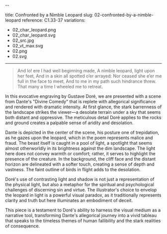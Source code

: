 --

title: Confronted by a Nimble Leopard
slug: 02-confronted-by-a-nimble-leopard
reference: C1.33-37
variations:
- 02_char_leopard.png
- 02_char_leopard.svg
- 02_src.jpg
- 02_vt_max.svg
- 02.png
- 02.svg

---

> And lo! ere I had well beginning made, A nimble leopard, light upon her feet, And in a skin all spotted o’er arrayed: Nor ceased she e’er me full in the face to meet, And to me in my path such hindrance threw. That many a time I wheeled me to retreat.

In this evocative engraving by Gustave Doré, we are presented with a scene from Dante's "Divine Comedy" that is replete with allegorical significance and rendered with dramatic intensity.  At first glance, the stark barrenness of the landscape strikes the viewer—a desolate terrain under a sky that seems both distant and oppressive. The meticulous detail Doré applies to the rocks and ground creates a palpable sense of aridity and desolation.

Dante is depicted in the center of the scene, his posture one of trepidation, as he gazes upon the leopard, which in the poem represents malice and fraud. The beast itself is caught in a pool of light, a spotlight that seems almost otherworldly in its brightness against the dim landscape. The light here does not convey warmth or comfort; rather, it serves to highlight the presence of the creature. In the background, the cliff face and the distant horizon are delineated with a softer touch, creating a sense of depth and vastness. The faint outline of birds in flight adds to the desolation.

Doré's use of contrasting light and shadow is not just a representation of the physical light, but also a metaphor for the spiritual and psychological challenges of discerning sin and virtue. The illustrator's choice to envelop the leopard in light is a powerful visual paradox, as it traditionally represents clarity and truth but here illuminates an embodiment of deceit.

This piece is a testament to Doré's ability to harness the visual medium as a narrative tool, transforming Dante's allegorical journey into a vivid tableau that speaks to the timeless themes of human fallibility and the stark realities of consequence.